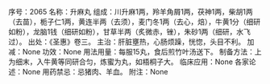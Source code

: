 序号：2065
名称：升麻丸
组成：川升麻1两，羚羊角屑1两，茯神1两，柴胡1两（去苗），栀子仁1两，黄连半两（去须），麦门冬1两（去心，焙），牛黄1分（细研如粉），龙脑1钱（细研如粉），甘草半两（炙微赤，锉），朱砂1两（细研，水飞过）。
出处：《圣惠》卷三。
主治：肝脏壅热，心肠烦躁，恍惚，头目不利。
加减：None
功效：None
用法用量：每服15丸，食后煎竹叶汤送下。
制备方法：上为细末，入牛黄等同研合匀，炼蜜为丸，如梧桐子大。
临床应用：None
各家论述：None
用药禁忌：忌猪肉、羊血。
附注：None

